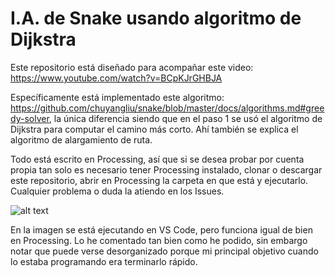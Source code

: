# I.A. de Snake usando algoritmo de Dijkstra

Este repositorio está diseñado para acompañar este video: https://www.youtube.com/watch?v=BCpKJrGHBJA

Específicamente está implementado este algoritmo: https://github.com/chuyangliu/snake/blob/master/docs/algorithms.md#greedy-solver, la única diferencia siendo que en el paso 1 se usó el algoritmo de Dijkstra para computar el camino más corto. Ahí también se explica el algoritmo de alargamiento de ruta.

Todo está escrito en Processing, así que si se desea probar por cuenta propia tan solo es necesario tener Processing instalado, clonar o descargar este repositorio, abrir en Processing la carpeta en que está y ejecutarlo. Cualquier problema o duda la atiendo en los Issues.

![alt text](https://github.com/dokasov/snakeDijkstraAI/blob/master/pic.png)

En la imagen se está ejecutando en VS Code, pero funciona igual de bien en Processing. Lo he comentado tan bien como he podido, sin embargo notar que puede verse desorganizado porque mi principal objetivo cuando lo estaba programando era terminarlo rápido.
